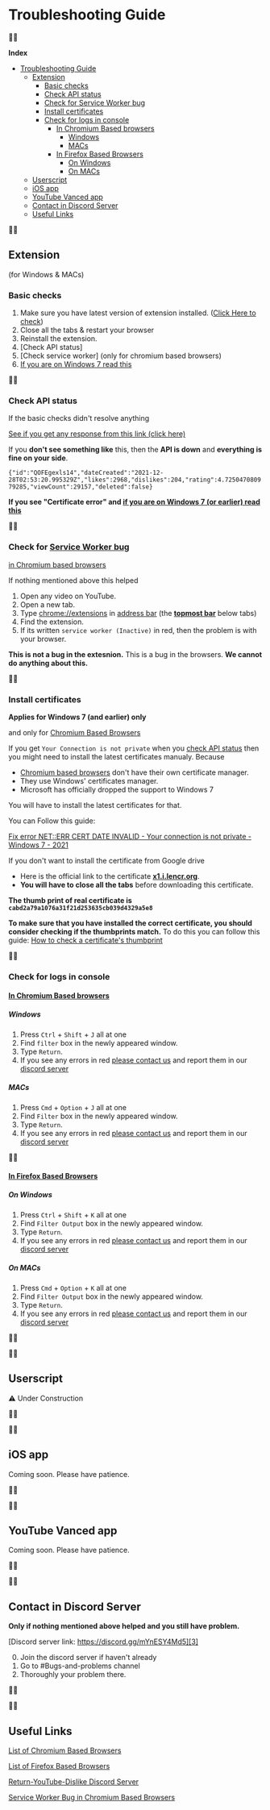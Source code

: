 # Troubleshooting Guide

᲼᲼

**Index**

- [Troubleshooting Guide](#troubleshooting-guide)
  - [Extension](#extension)
    - [Basic checks](#basic-checks)
    - [Check API status](#check-api-status)
    - [Check for Service Worker bug](#check-for-service-worker-bug)
    - [Install certificates](#install-certificates)
    - [Check for logs in console](#check-for-logs-in-console)
      - [In Chromium Based browsers](#in-chromium-based-browsers)
        - [Windows](#windows)
        - [MACs](#macs)
      - [In Firefox Based Browsers](#in-firefox-based-browsers)
        - [On Windows](#on-windows)
        - [On MACs](#on-macs)
  - [Userscript](#userscript)
  - [iOS app](#ios-app)
  - [YouTube Vanced  app](#youtube-vanced--app)
  - [Contact in Discord Server](#contact-in-discord-server)
  - [Useful Links](#useful-links)

᲼᲼

## Extension

(for Windows & MACs)

### Basic checks

1. Make sure you have latest version of extension installed. ([Click Here to check](https://chrome.google.com/webstore/detail/return-youtube-dislike/gebbhagfogifgggkldgodflihgfeippi#:~:text=Report%20abuse-,Version,-2.0.0.3))
2. Close all the tabs & restart your browser
3. Reinstall the extension.
4. [Check API status]
5. [Check service worker] (only for chromium based browsers)
6. [If you are on Windows 7 read this](#install-certificates)

<!-- metadata {
  "update_frequency": "every_release"
  "comment": "for now, if using bookdown.org, add a script to do it" 
} -->

<!-- TODO: automate the updating of version number -->

᲼᲼

### Check API status

If the basic checks didn't resolve anything

[See if you get any response from this link (click here)](https://returnyoutubedislikeapi.com/votes?videoId=QOFEgexls14)

If you **don't see something like** this, then the **API is down** and **everything is fine on your side**.

`{"id":"QOFEgexls14","dateCreated":"2021-12-28T02:53:20.995329Z","likes":2968,"dislikes":204,"rating":4.725047080979285,"viewCount":29157,"deleted":false}`

**If you see "Certificate error" and [if you are on Windows 7 (or earlier) read this](#install-certificates)**

᲼᲼

### Check for [Service Worker bug][5]

[in Chromium based browsers][1]

If nothing mentioned above this helped

1. Open any video on YouTube.
2. Open a new tab.
3. Type [chrome://extensions](chrome://extensions) in [address bar](https://en.wikipedia.org/wiki/Address_bar#Address_bar_implementations) (the [**topmost bar**](https://upload.wikimedia.org/wikipedia/commons/6/68/HTTPS_and_padlock_in_website_address_bar.jpg) below tabs)
4. Find the extension.
5. If its written `service worker (Inactive)` in red, then the problem is with your browser.

**This is not a bug in the extesnion.** This is a bug in the browsers. **We cannot do anything about this.**

᲼᲼

### Install certificates

**Applies for Windows 7 (and earlier) only**

and only for  [Chromium Based Browsers][1]

If you get `Your Connection is not private` when you [check API status](#check-api-status) then you might need to install the latest certificates manualy. Because

- [Chromium based browsers][1] don't have their own certificate manager.
- They use Windows' certificates manager.
- Microsoft has officially dropped the support to Windows 7

You will have to install the latest certificates for that.

You can Follow this guide:

[Fix error NET::ERR CERT DATE INVALID - Your connection is not private - Windows 7 - 2021](https://youtu.be/JYZLxP2Z8G4)

If you don't want to install the certificate from Google drive

- Here is the official link to the certificate [**x1.i.lencr.org**](http://x1.i.lencr.org/).
- **You will have to close all the tabs** before downloading this certificate.

**The thumb print of real certificate is `cabd2a79a1076a31f21d253635cb039d4329a5e8`**

**To make sure that you have installed the correct certificate, you should consider checking if the thumbprints match.** To do this you can follow this guide: [How to check a certificate's thumbprint](https://knowledge.digicert.com/solution/SO9840.html)

᲼᲼

### Check for logs in console

#### [In Chromium Based browsers][1]

##### Windows

1. Press `Ctrl` + `Shift` + `J` all at one
2. Find `filter` box in the newly appeared window.
3. Type `Return`.
4. If you see any errors in red [please contact us][4] and report them in our [discord server][3]

##### MACs

1. Press `Cmd` + `Option` + `J` all at one
2. Find `Filter` box in the newly appeared window.
3. Type `Return`.
4. If you see any errors in red [please contact us][4] and report them in our [discord server][3]

᲼᲼

#### [In Firefox Based Browsers][2]

##### On Windows

1. Press `Ctrl` + `Shift` + `K` all at one
2. Find `Filter Output` box in the newly appeared window.
3. Type `Return`.
4. If you see any errors in red [please contact us][4] and report them in our [discord server][3]

##### On MACs

1. Press `Cmd` + `Option` + `K` all at one
2. Find `Filter Output` box in the newly appeared window.
3. Type `Return`.
4. If you see any errors in red [please contact us][4] and report them in our [discord server][3]

᲼᲼

᲼᲼

## Userscript

⚠ Under Construction

᲼᲼

᲼᲼

## iOS app

Coming soon. Please have patience.

᲼᲼

᲼᲼

## YouTube Vanced  app

Coming soon. Please have patience.

᲼᲼

᲼᲼

## Contact in Discord Server

**Only if nothing mentioned above helped and you still have problem.**

[Discord server link: https://discord.gg/mYnESY4Md5][3]

0. Join the discord server if haven't already
1. Go to #Bugs-and-problems channel
2. Thoroughly your problem there.

<!-- {
  "update_frequency" : "low"
} -->

᲼᲼

᲼᲼

## Useful Links

[List of Chromium Based Browsers][1]

[List of Firefox Based Browsers][2]

[Return-YouTube-Dislike Discord Server][3]

[Service Worker Bug in Chromium Based Browsers][5]

<!-- links -->

[1]: https://en.wikipedia.org/wiki/Chromium_(web_browser)#Browsers_based_on_Chromium

[2]: https://en.wikipedia.org/wiki/Category:Web_browsers_based_on_Firefox

[3]: https://discord.gg/mYnESY4Md5

[4]: #contact-in-discord-server

[5]: https://bugs.chromium.org/p/chromium/issues/detail?id=1271154
